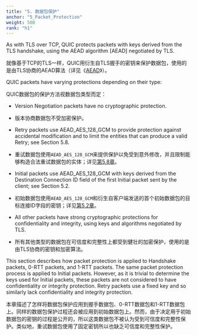 ```yaml
---
title: "5. 数据包保护"
anchor: "5_Packet_Protection"
weight: 500
rank: "h1"
---
```


As with TLS over TCP, QUIC protects packets with keys derived from the TLS handshake, using the AEAD algorithm [AEAD] negotiated by TLS.

就像基于TCP的TLS一样，QUIC用衍生自TLS握手的密钥来保护数据包，使用的是由TLS协商的AEAD算法（详见《[AEAD]()》）。

QUIC packets have varying protections depending on their type:

QUIC数据包的保护方法视数据包类型而定：

* Version Negotiation packets have no cryptographic protection.

* 版本协商数据包不受加密保护。

* Retry packets use AEAD_AES_128_GCM to provide protection against accidental modification and to limit the entities that can produce a valid Retry; see Section 5.8.

* 重试数据包使用`AEAD_AES_128_GCM`来提供保护以免受到意外修改，并且限制能够构造合法重试数据包的实体；详见[第5.8章]()。

* Initial packets use AEAD_AES_128_GCM with keys derived from the Destination Connection ID field of the first Initial packet sent by the client; see Section 5.2.

* 初始数据包使用`AEAD_AES_128_GCM`和衍生自客户端发送的首个初始数据包的目标连接ID字段的密钥；详见[第5.2章]()。

* All other packets have strong cryptographic protections for confidentiality and integrity, using keys and algorithms negotiated by TLS.

* 所有其他类型的数据包在可信度和完整性上都受到健壮的加密保护，使用的是由TLS协商的密钥和加密算法。

This section describes how packet protection is applied to Handshake packets, 0-RTT packets, and 1-RTT packets. The same packet protection process is applied to Initial packets. However, as it is trivial to determine the keys used for Initial packets, these packets are not considered to have confidentiality or integrity protection. Retry packets use a fixed key and so similarly lack confidentiality and integrity protection.

本章描述了怎样将数据包保护应用到握手数据包、0-RTT数据包和1-RTT数据包上。同样的数据包保护过程还会被应用到初始数据包上。然而，由于决定用于初始数据包的密钥的过程是公开的，所以这类数据包不被认为受到可信度和完整性保护。类似地，重试数据包使用了固定密钥所以也缺乏可信度和完整性保护。
